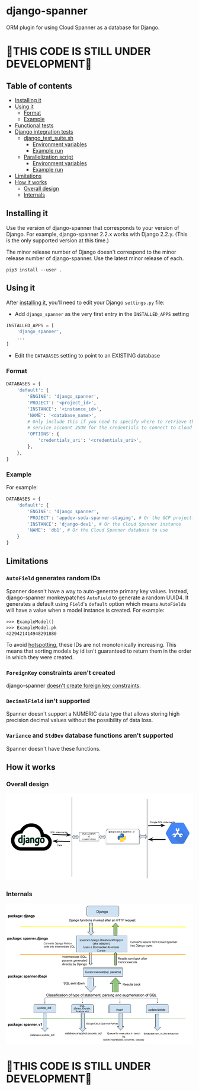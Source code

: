# django-spanner
ORM plugin for using Cloud Spanner as a database for Django.

# 🚨THIS CODE IS STILL UNDER DEVELOPMENT🚨

## Table of contents
- [Installing it](#installing-it)
- [Using it](#using-it)
    - [Format](#format)
    - [Example](#example)
- [Functional tests](#functional-tests)
- [Django integration tests](#django-integration-tests)
    - [django_test_suite.sh](#django_test_suitesh)
        - [Environment variables](#environment-variables)
        - [Example run](#example-run)
    - [Parallelization script](#parallelization-script)
        - [Environment variables](#environment-variables)
        - [Example run](#example-run)
- [Limitations](#limitations)
- [How it works](#how-it-works)
    - [Overall design](#overall-design)
    - [Internals](#internals)


## Installing it

Use the version of django-spanner that corresponds to your version of Django.
For example, django-spanner 2.2.x works with Django 2.2.y. (This is the only
supported version at this time.)

The minor release number of Django doesn't correspond to the minor release
number of django-spanner. Use the latest minor release of each.

```shell
pip3 install --user .
```

## Using it
After [installing it](#installing-it), you'll need to edit your Django `settings.py` file:

* Add `django_spanner` as the very first entry in the `INSTALLED_APPS` setting
```python
INSTALLED_APPS = [
    'django_spanner',
    ...
]
```

* Edit the `DATABASES` setting to point to an EXISTING database

### Format

```python
DATABASES = {
    'default': {
        'ENGINE': 'django_spanner',
        'PROJECT': '<project_id>',
        'INSTANCE': '<instance_id>',
        'NAME': '<database_name>',
        # Only include this if you need to specify where to retrieve the
        # service account JSON for the credentials to connect to Cloud Spanner.
        'OPTIONS': {
            'credentials_uri': '<credentials_uri>',
        },
    },
}
```

### Example
For example:

```python
DATABASES = {
    'default': {
        'ENGINE': 'django_spanner',
        'PROJECT': 'appdev-soda-spanner-staging', # Or the GCP project-id
        'INSTANCE': 'django-dev1', # Or the Cloud Spanner instance
        'NAME': 'db1', # Or the Cloud Spanner database to use
    }
}
```

## Limitations

### `AutoField` generates random IDs

Spanner doesn't have a way to auto-generate primary key values. Instead,
django-spanner monkeypatches `AutoField` to generate a random UUID4. It
generates a default using `Field`'s `default` option which means `AutoField`s
will have a value when a model instance is created. For example:

```
>>> ExampleModel()
>>> ExampleModel.pk
4229421414948291880
```

To avoid [hotspotting](https://cloud.google.com/spanner/docs/schema-design#uuid_primary_key),
these IDs are not monotonically increasing. This means that sorting models by
id isn't guaranteed to return them in the order in which they were created.

### `ForeignKey` constraints aren't created

django-spanner [doesn't create foreign key constraints](https://github.com/googleapis/python-spanner-django/issues/313).

### `DecimalField` isn't supported

Spanner doesn't support a NUMERIC data type that allows storing high precision
decimal values without the possibility of data loss.

### `Variance` and `StdDev` database functions aren't supported

Spanner doesn't have these functions.

## How it works

### Overall design
![](./assets/overview.png)

### Internals
![](./assets/internals.png)

# 🚨THIS CODE IS STILL UNDER DEVELOPMENT🚨
